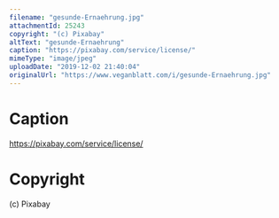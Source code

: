```yaml
---
filename: "gesunde-Ernaehrung.jpg"
attachmentId: 25243
copyright: "(c) Pixabay"
altText: "gesunde-Ernaehrung"
caption: "https://pixabay.com/service/license/"
mimeType: "image/jpeg"
uploadDate: "2019-12-02 21:40:04"
originalUrl: "https://www.veganblatt.com/i/gesunde-Ernaehrung.jpg"
---
```


# Caption

https://pixabay.com/service/license/

# Copyright

(c) Pixabay

